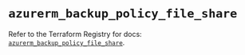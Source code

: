 # `azurerm_backup_policy_file_share`

Refer to the Terraform Registry for docs: [`azurerm_backup_policy_file_share`](https://registry.terraform.io/providers/hashicorp/azurerm/3.112.0/docs/resources/backup_policy_file_share).
